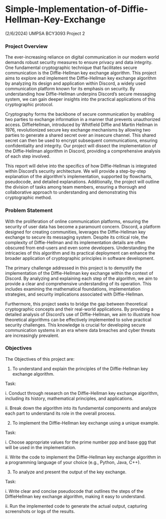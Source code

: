 # Simple-Implementation-of-Diffie-Hellman-Key-Exchange
(2/6/2024) UMPSA BCY3093 Project 2


### Project Overview
The ever-increasing reliance on digital communication in our modern world demands robust security measures to ensure privacy and data integrity. One fundamental cryptographic technique that facilitates secure communication is the Diffie-Hellman key exchange algorithm. This project aims to explore and implement the Diffie-Hellman key exchange algorithm by analyzing its design and application within Discord, a widely used communication platform known for its emphasis on security. By understanding how Diffie-Hellman underpins Discord’s secure messaging system, we can gain deeper insights into the practical applications of this cryptographic protocol.

Cryptography forms the backbone of secure communication by enabling two parties to exchange information in a manner that prevents unauthorized access. DiffieHellman, introduced by Whitfield Diffie and Martin Hellman in 1976, revolutionized secure key exchange mechanisms by allowing two parties to generate a shared secret over an insecure channel. This shared secret can then be used to encrypt subsequent communications, ensuring confidentiality and integrity. Our project will dissect the implementation of the Diffie-Hellman algorithm in Discord, providing a comprehensive analysis of each step involved.

This report will delve into the specifics of how Diffie-Hellman is integrated within Discord’s security architecture. We will provide a step-by-step explanation of the algorithm's implementation, supported by flowcharts, pseudocode, and detailed explanations. Additionally, the project will outline the division of tasks among team members, ensuring a thorough and collaborative approach to understanding and demonstrating this cryptographic method. 


### Problem Statement
With the proliferation of online communication platforms, ensuring the security of user data has become a paramount concern. Discord, a platform designed for creating communities, leverages the Diffie-Hellman key exchange to secure its messaging system. Despite its critical role, the complexity of Diffie-Hellman and its
implementation details are often obscured from end-users and even some developers. Understanding the intricacies of this algorithm and its practical deployment can enhance the broader application of cryptographic principles in software development.

The primary challenge addressed in this project is to demystify the implementation of the Diffie-Hellman key exchange within the context of Discord. By analyzing and explaining each step of the algorithm, we aim to provide a clear and comprehensive understanding of its operation. This includes examining the mathematical foundations, implementation strategies, and security implications associated with Diffie-Hellman.

Furthermore, this project seeks to bridge the gap between theoretical cryptographic concepts and their real-world applications. By providing a detailed analysis of Discord’s use of Diffie-Hellman, we aim to illustrate how theoretical algorithms can be effectively implemented to solve practical security challenges. This knowledge is crucial for developing secure communication systems in an era where data breaches and cyber threats are increasingly prevalent.


### Objectives
The Objectives of this project are:
  1. To understand and explain the principles of the Diffie-Hellman key exchange algorithm.

  Task:
      
  i. Conduct through research on the Diffie-Hellman key exchange algorithm, including its history, mathematical principles, and applications.
  
  ii. Break down the algorithm into its fundamental components and analyze each part to understand its role in the overall process.



  2. To implement the Diffie-Hellman key exchange using a unique example.

  Task:
  
  i. Choose appropriate values for the prime number ppp and base ggg that will be used in the implementation.
      
  ii. Write the code to implement the Diffie-Hellman key exchange algorithm in a programming language of your choice (e.g., Python, Java, C++).



  3. To analyze and present the output of the key exchange.

  Task:
  
 i. Write clear and concise pseudocode that outlines the steps of the DiffieHellman key exchange algorithm, making it easy to understand.
 
 ii. Run the implemented code to generate the actual output, capturing screenshots or logs of the results. 

